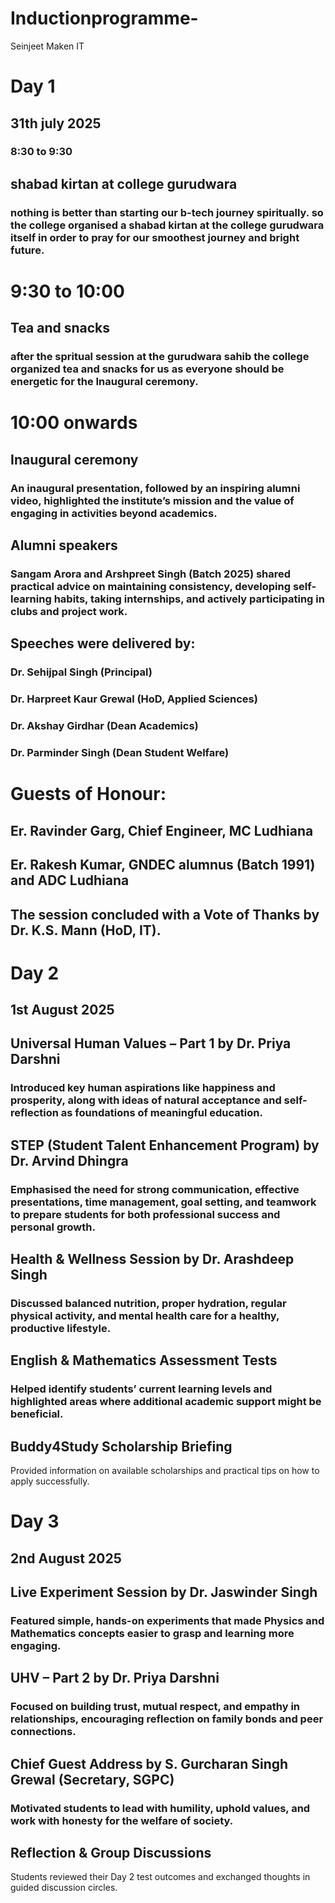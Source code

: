 # Inductionprogramme-
Seinjeet Maken IT 
# Day 1
## 31th july 2025
### 8:30 to 9:30 
## shabad kirtan at college gurudwara 
### nothing is better than starting our b-tech journey spiritually. so the college organised a shabad kirtan at the college gurudwara itself in order to pray for our smoothest journey and bright future.
# 9:30 to 10:00 
## Tea and snacks 
### after the spritual session at the gurudwara sahib the college organized tea and snacks for us as everyone should be energetic for the Inaugural ceremony.
# 10:00 onwards 
## Inaugural ceremony 
### An inaugural presentation, followed by an inspiring alumni video, highlighted the institute’s mission and the value of engaging in activities beyond academics.
## Alumni speakers
### Sangam Arora and Arshpreet Singh (Batch 2025) shared practical advice on maintaining consistency, developing self-learning habits, taking internships, and actively participating in clubs and project work.
## Speeches were delivered by:
### Dr. Sehijpal Singh (Principal)

### Dr. Harpreet Kaur Grewal (HoD, Applied Sciences)

### Dr. Akshay Girdhar (Dean Academics)

### Dr. Parminder Singh (Dean Student Welfare)
# Guests of Honour:
## Er. Ravinder Garg, Chief Engineer, MC Ludhiana

## Er. Rakesh Kumar, GNDEC alumnus (Batch 1991) and ADC Ludhiana
## The session concluded with a Vote of Thanks by Dr. K.S. Mann (HoD, IT).
# Day 2
## 1st August 2025
## Universal Human Values – Part 1 by Dr. Priya Darshni
### Introduced key human aspirations like happiness and prosperity, along with ideas of natural acceptance and self-reflection as foundations of meaningful education.
## STEP (Student Talent Enhancement Program) by Dr. Arvind Dhingra
### Emphasised the need for strong communication, effective presentations, time management, goal setting, and teamwork to prepare students for both professional success and personal growth.
## Health & Wellness Session by Dr. Arashdeep Singh
### Discussed balanced nutrition, proper hydration, regular physical activity, and mental health care for a healthy, productive lifestyle.
## English & Mathematics Assessment Tests
### Helped identify students’ current learning levels and highlighted areas where additional academic support might be beneficial.
## Buddy4Study Scholarship Briefing
Provided information on available scholarships and practical tips on how to apply successfully.
# Day 3
## 2nd August 2025
## Live Experiment Session by Dr. Jaswinder Singh
### Featured simple, hands-on experiments that made Physics and Mathematics concepts easier to grasp and learning more engaging.
## UHV – Part 2 by Dr. Priya Darshni
### Focused on building trust, mutual respect, and empathy in relationships, encouraging reflection on family bonds and peer connections.
## Chief Guest Address by S. Gurcharan Singh Grewal (Secretary, SGPC)
### Motivated students to lead with humility, uphold values, and work with honesty for the welfare of society.
## Reflection & Group Discussions
Students reviewed their Day 2 test outcomes and exchanged thoughts in guided discussion circles.
